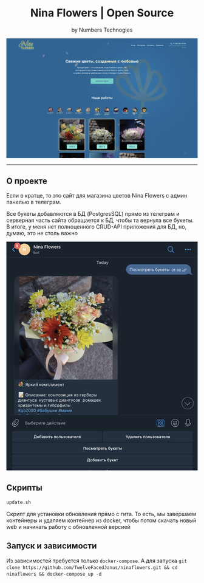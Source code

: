 <div align="center">
  <h1> Nina Flowers | Open Source</h1>
  <p>by Numbers Technogies </p>
</div>

![alt text](https://github.com/TwelveFacedJanus/ninaflowers/blob/main/docs/sc1.png)

---

## О проекте
Если в кратце, то это сайт для магазина цветов Nina Flowers с админ панелью в телеграм.

Все букеты добавляются в БД (PostgresSQL) прямо из телеграм и серверная часть сайта обращается к БД, чтобы та вернула все букеты. В итоге, у меня нет полноценного CRUD-API приложения для БД, но, думаю, это не столь важно

![alt text](https://github.com/TwelveFacedJanus/ninaflowers/blob/main/docs/sc2.png)

## Скрипты

```sh
update.sh
```
Скрипт для установки обновления прямо с гита. То есть, мы завершаем контейнеры и удаляем контейнер из docker, чтобы потом скачать новый web и начинать работу с обновленной версией

## Запуск и зависимости
Из зависимостей требуется только `docker-compose`. А для запуска `git clone https://github.com/TwelveFacedJanus/ninaflowers.git && cd ninaflowers && docker-compose up -d`

